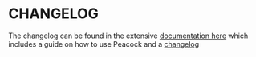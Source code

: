 # CHANGELOG

The changelog can be found in the extensive [documentation here](https://www.peacockcode.dev) which includes a guide on how to use Peacock and a [changelog](https://www.peacockcode.dev/changelog/)
